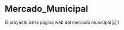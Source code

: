 # Mercado_Municipal
El proyecto de la pagina web del mercado municipal
![1](https://user-images.githubusercontent.com/80988591/117861068-a16ae180-b256-11eb-910c-636f6b30985f.png)

